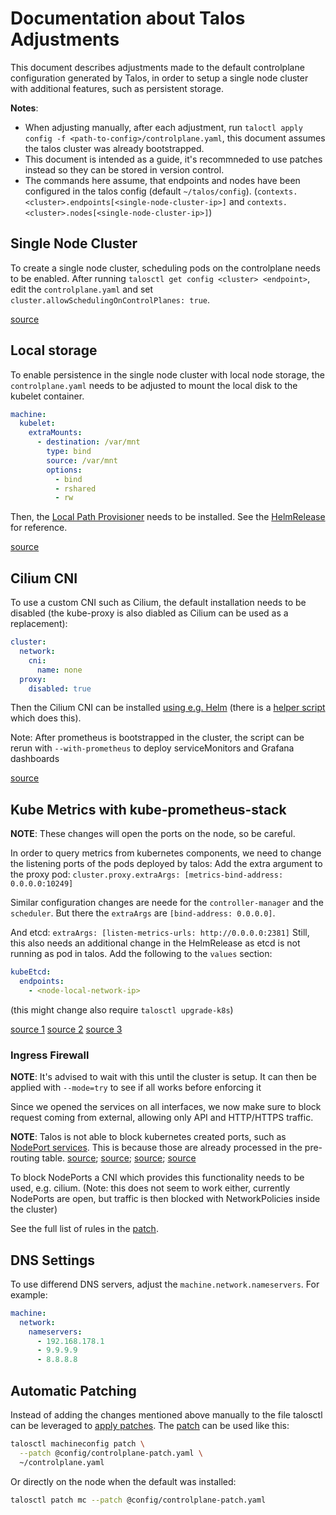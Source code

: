 # Documentation about Talos Adjustments

This document describes adjustments made to the default controlplane
configuration generated by Talos, in order to setup a single node cluster
with additional features, such as persistent storage.

**Notes**:

- When adjusting manually, after each adjustment, run
  `taloctl apply config -f <path-to-config>/controlplane.yaml`,
  this document assumes the talos cluster was already bootstrapped.
- This document is intended as a guide, it's recommneded to use patches instead
  so they can be stored in version control.
- The commands here assume, that endpoints and nodes have been configured in
  the talos config (default `~/talos/config`).
  (`contexts.<cluster>.endpoints[<single-node-cluster-ip>]`
  and `contexts.<cluster>.nodes[<single-node-cluster-ip>]`)

## Single Node Cluster

To create a single node cluster, scheduling pods on the controlplane needs
to be enabled. After running `talosctl get config <cluster> <endpoint>`, edit the
`controlplane.yaml` and set `cluster.allowSchedulingOnControlPlanes: true`.

[source](https://www.talos.dev/v1.9/talos-guides/howto/workers-on-controlplane/)

## Local storage

To enable persistence in the single node cluster with local node storage, the
`controlplane.yaml` needs to be adjusted to mount the local disk to the kubelet
container.

```yaml
machine:
  kubelet:
    extraMounts:
      - destination: /var/mnt
        type: bind
        source: /var/mnt
        options:
          - bind
          - rshared
          - rw
```

Then, the [Local Path Provisioner](https://github.com/rancher/local-path-provisioner)
needs to be installed.
See the [HelmRelease](/infrastructure/storage/local-path-provisioner.yaml) for
reference.

[source](https://www.talos.dev/v1.8/kubernetes-guides/configuration/local-storage/)

## Cilium CNI

To use a custom CNI such as Cilium, the default installation needs to be disabled
(the kube-proxy is also diabled as Cilium can be used as a replacement):

```yaml
cluster:
  network:
    cni:
      name: none
  proxy:
    disabled: true 
```

Then the Cilium CNI can be installed
[using e.g. Helm](https://www.talos.dev/v1.9/kubernetes-guides/network/deploying-cilium/#installation-using-helm)
(there is a [helper script](../helpers/install-cilium.sh) which does this).

Note: After prometheus is bootstrapped in the cluster, the script can be rerun
with `--with-prometheus` to deploy serviceMonitors and Grafana dashboards

[source](https://www.talos.dev/v1.9/kubernetes-guides/network/deploying-cilium/)

## Kube Metrics with kube-prometheus-stack

**NOTE**: These changes will open the ports on the node, so be careful.

In order to query metrics from kubernetes components, we need to change the
listening ports of the pods deployed by talos:
Add the extra argument to the proxy pod:
`cluster.proxy.extraArgs: [metrics-bind-address: 0.0.0.0:10249]`

Similar configuration changes are neede for the `controller-manager` and the
`scheduler`. But there the `extraArgs` are `[bind-address: 0.0.0.0]`.

And etcd: `extraArgs: [listen-metrics-urls: http://0.0.0.0:2381]`
Still, this also needs an additional change in the HelmRelease as etcd is not
running as pod in talos. Add the following to the `values` section:

```yaml
kubeEtcd:
  endpoints:
    - <node-local-network-ip>
```

(this might change also require `talosctl upgrade-k8s`)

[source 1](https://github.com/siderolabs/talos/discussions/7799)
[source 2](https://github.com/prometheus-operator/kube-prometheus/issues/718)
[source 3](https://github.com/siderolabs/talos/discussions/7214)

### Ingress Firewall

**NOTE**: It's advised to wait with this until the cluster is setup. It can then
be applied with `--mode=try` to see if all works before enforcing it

Since we opened the services on all interfaces, we now make sure to block
request coming from external, allowing only API and HTTP/HTTPS traffic.

**NOTE**: Talos is not able to block kubernetes created ports, such as
[NodePort services](https://kubernetes.io/docs/concepts/services-networking/service/#type-nodeport).
This is because those are already processed in the pre-routing table.
[source](https://ronaknathani.com/blog/2020/07/kubernetes-nodeport-and-iptables-rules/);
[source](https://learnk8s.io/kubernetes-services-and-load-balancing#kube-proxy-and-iptables-rules);
[source](https://stackoverflow.com/questions/62923633/use-iptables-to-block-all-kubernetes-nodeport-communication-from-outside-of-clus);
[source](https://routemyip.com/posts/k8s/networking/nodeport-iptable-under-the-hood/)

To block NodePorts a CNI which provides this functionality needs to be used, e.g. cilium.
(Note: this does not seem to work either, currently NodePorts are open, but
traffic is then blocked with NetworkPolicies inside the cluster)

See the full list of rules in the [patch](../config/controlplane-patch.yaml).

## DNS Settings

To use differend DNS servers, adjust the `machine.network.nameservers`. For example:

```yaml
machine:
  network:
    nameservers:
      - 192.168.178.1
      - 9.9.9.9
      - 8.8.8.8
```

## Automatic Patching

Instead of adding the changes mentioned above manually to the file
talosctl can be leveraged to
[apply patches](https://www.talos.dev/v1.5/talos-guides/configuration/patching/).
The [patch](../config/controlplane-patch.yaml) can be used like this:

```bash
talosctl machineconfig patch \
  --patch @config/controlplane-patch.yaml \
  ~/controlplane.yaml
```

Or directly on the node when the default was installed:

```bash
talosctl patch mc --patch @config/controlplane-patch.yaml
```
